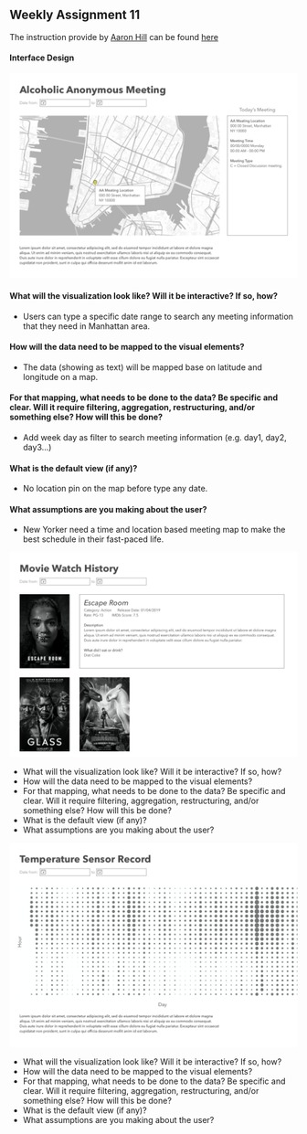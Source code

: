 ## Weekly Assignment 11

The instruction provide by [Aaron Hill](https://github.com/aaronxhill) can be found [here](https://github.com/visualizedata/data-structures/blob/master/weekly_assignment_11.md)

#### Interface Design

<img src="https://github.com/yujunmjiang/data-structures-fall-19/blob/master/week11/image/sample-1.png">

#### What will the visualization look like? Will it be interactive? If so, how?
- Users can type a specific date range to search any meeting information that they need in Manhattan area.

#### How will the data need to be mapped to the visual elements?
- The data (showing as text) will be mapped base on latitude and longitude on a map.

#### For that mapping, what needs to be done to the data? Be specific and clear. Will it require filtering, aggregation, restructuring, and/or something else? How will this be done?
- Add week day as filter to search meeting information (e.g. day1, day2, day3...)

#### What is the default view (if any)?
- No location pin on the map before type any date.

#### What assumptions are you making about the user?
- New Yorker need a time and location based meeting map to make the best schedule in their fast-paced life.

<img src="https://github.com/yujunmjiang/data-structures-fall-19/blob/master/week11/image/sample-2.png">

* What will the visualization look like? Will it be interactive? If so, how?   
* How will the data need to be mapped to the visual elements?  
* For that mapping, what needs to be done to the data? Be specific and clear. Will it require filtering, aggregation, restructuring, and/or something else? How will this be done?  
* What is the default view (if any)?  
* What assumptions are you making about the user?  

<img src="https://github.com/yujunmjiang/data-structures-fall-19/blob/master/week11/image/sample-3.png">

* What will the visualization look like? Will it be interactive? If so, how?   
* How will the data need to be mapped to the visual elements?  
* For that mapping, what needs to be done to the data? Be specific and clear. Will it require filtering, aggregation, restructuring, and/or something else? How will this be done?  
* What is the default view (if any)?  
* What assumptions are you making about the user?  
